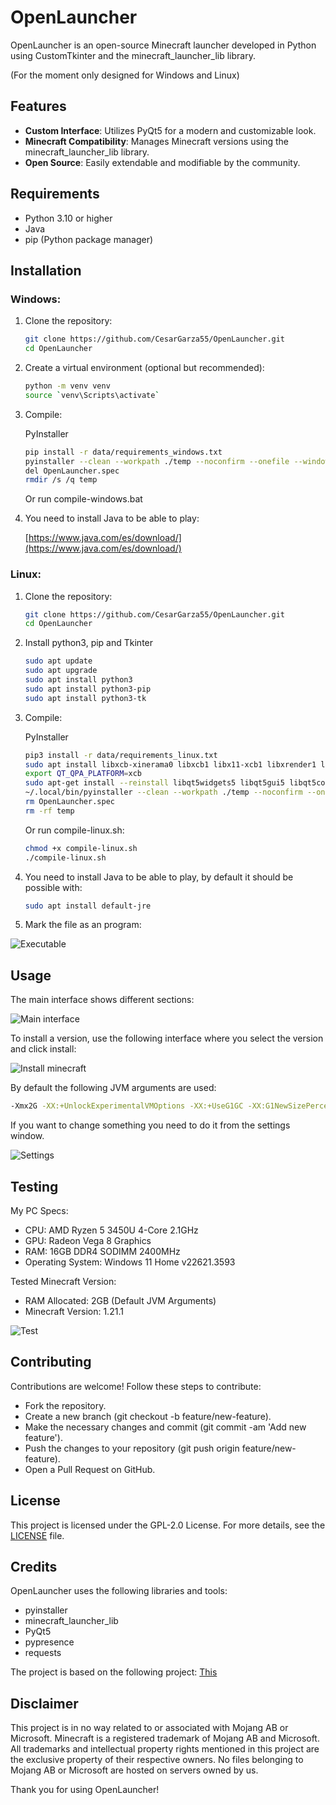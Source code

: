 # OpenLauncher

OpenLauncher is an open-source Minecraft launcher developed in Python using CustomTkinter and the minecraft_launcher_lib library.

(For the moment only designed for Windows and Linux)

## Features

- **Custom Interface**: Utilizes PyQt5 for a modern and customizable look.
- **Minecraft Compatibility**: Manages Minecraft versions using the minecraft_launcher_lib library.
- **Open Source**: Easily extendable and modifiable by the community.

## Requirements

- Python 3.10 or higher
- Java
- pip (Python package manager)

## Installation

### Windows:

1. Clone the repository:
    ```bash
    git clone https://github.com/CesarGarza55/OpenLauncher.git
    cd OpenLauncher
    ```

2. Create a virtual environment (optional but recommended):
    ```bash
    python -m venv venv
    source `venv\Scripts\activate`
    ```

3. Compile:

    PyInstaller
    ```bash
    pip install -r data/requirements_windows.txt
    pyinstaller --clean --workpath ./temp --noconfirm --onefile --windowed --distpath ./ --icon "data\img\creeper.ico" --add-data "data\img;img/" "data\OpenLauncher.py"
    del OpenLauncher.spec
    rmdir /s /q temp
    ```
    Or run compile-windows.bat
   
5. You need to install Java to be able to play:

    [https://www.java.com/es/download/](https://www.java.com/es/download/)


### Linux:

1. Clone the repository:
    ```bash
    git clone https://github.com/CesarGarza55/OpenLauncher.git
    cd OpenLauncher
    ```
    
2. Install python3, pip and Tkinter
    ```bash
    sudo apt update
    sudo apt upgrade
    sudo apt install python3
    sudo apt install python3-pip
    sudo apt install python3-tk
    ```
    
3. Compile:

   PyInstaller
    ```bash
    pip3 install -r data/requirements_linux.txt
    sudo apt install libxcb-xinerama0 libxcb1 libx11-xcb1 libxrender1 libfontconfig1
    export QT_QPA_PLATFORM=xcb
    sudo apt-get install --reinstall libqt5widgets5 libqt5gui5 libqt5core5a
    ~/.local/bin/pyinstaller --clean --workpath ./temp --noconfirm --onefile --windowed --distpath ./ --add-data data/img:img/ data/OpenLauncher.py
    rm OpenLauncher.spec
    rm -rf temp
    ```
    Or run compile-linux.sh:
    ```bash
    chmod +x compile-linux.sh
    ./compile-linux.sh
    ```
    
4. You need to install Java to be able to play, by default it should be possible with:

    ```bash
    sudo apt install default-jre
    ```

5. Mark the file as an program:

![Executable](https://github.com/CesarGarza55/OpenLauncher/assets/168610828/37588648-144d-4b0f-83c8-3dde1d683786)

## Usage

The main interface shows different sections:

![Main interface](https://github.com/user-attachments/assets/bee88371-29b9-4fd3-8037-9895a3a6dc49)


To install a version, use the following interface where you select the version and click install:

![Install minecraft](https://github.com/user-attachments/assets/c709ce85-6b7d-46bd-b2e4-06b6bcf43588)

By default the following JVM arguments are used:

   ```bash
   -Xmx2G -XX:+UnlockExperimentalVMOptions -XX:+UseG1GC -XX:G1NewSizePercent=20 -XX:G1ReservePercent=20 -XX:MaxGCPauseMillis=50 -XX:G1HeapRegionSize=32M
   ```

If you want to change something you need to do it from the settings window.

![Settings](https://github.com/user-attachments/assets/ea74104f-cdb0-4e1c-8f65-66441d1153ee)

## Testing
My PC Specs:
- CPU: AMD Ryzen 5 3450U 4-Core 2.1GHz
- GPU: Radeon Vega 8 Graphics
- RAM: 16GB DDR4 SODIMM 2400MHz
- Operating System: Windows 11 Home v22621.3593

Tested Minecraft Version:
- RAM Allocated: 2GB (Default JVM Arguments)
- Minecraft Version: 1.21.1

![Test](https://github.com/user-attachments/assets/b6b94107-de9c-4c53-a85e-5374d76b806a)

## Contributing
Contributions are welcome! Follow these steps to contribute:

- Fork the repository.
- Create a new branch (git checkout -b feature/new-feature).
- Make the necessary changes and commit (git commit -am 'Add new feature').
- Push the changes to your repository (git push origin feature/new-feature).
- Open a Pull Request on GitHub.

## License
This project is licensed under the GPL-2.0 License. For more details, see the [LICENSE](https://github.com/CesarGarza55/OpenLauncher/blob/main/LICENSE) file.

## Credits
OpenLauncher uses the following libraries and tools:

- pyinstaller
- minecraft_launcher_lib
- PyQt5
- pypresence
- requests

The project is based on the following project: [This](https://github.com/Irr22/Minecraft-launcher)

## Disclaimer

This project is in no way related to or associated with Mojang AB or Microsoft. Minecraft is a registered trademark of Mojang AB and Microsoft. All trademarks and intellectual property rights mentioned in this project are the exclusive property of their respective owners. No files belonging to Mojang AB or Microsoft are hosted on servers owned by us.

Thank you for using OpenLauncher!
